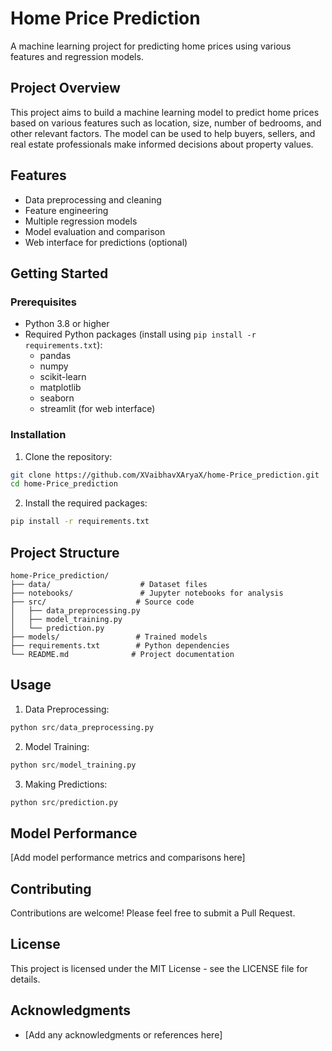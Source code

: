 # Home Price Prediction

A machine learning project for predicting home prices using various features and regression models.

## Project Overview

This project aims to build a machine learning model to predict home prices based on various features such as location, size, number of bedrooms, and other relevant factors. The model can be used to help buyers, sellers, and real estate professionals make informed decisions about property values.

## Features

- Data preprocessing and cleaning
- Feature engineering
- Multiple regression models
- Model evaluation and comparison
- Web interface for predictions (optional)

## Getting Started

### Prerequisites

- Python 3.8 or higher
- Required Python packages (install using `pip install -r requirements.txt`):
  - pandas
  - numpy
  - scikit-learn
  - matplotlib
  - seaborn
  - streamlit (for web interface)

### Installation

1. Clone the repository:
```bash
git clone https://github.com/XVaibhavXAryaX/home-Price_prediction.git
cd home-Price_prediction
```

2. Install the required packages:
```bash
pip install -r requirements.txt
```

## Project Structure

```
home-Price_prediction/
├── data/                    # Dataset files
├── notebooks/               # Jupyter notebooks for analysis
├── src/                    # Source code
│   ├── data_preprocessing.py
│   ├── model_training.py
│   └── prediction.py
├── models/                 # Trained models
├── requirements.txt        # Python dependencies
└── README.md              # Project documentation
```

## Usage

1. Data Preprocessing:
```python
python src/data_preprocessing.py
```

2. Model Training:
```python
python src/model_training.py
```

3. Making Predictions:
```python
python src/prediction.py
```

## Model Performance

[Add model performance metrics and comparisons here]

## Contributing

Contributions are welcome! Please feel free to submit a Pull Request.

## License

This project is licensed under the MIT License - see the LICENSE file for details.

## Acknowledgments

- [Add any acknowledgments or references here] 